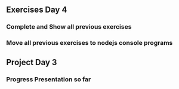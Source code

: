 ## Exercises Day 4

### Complete and Show all previous exercises

###	Move all previous exercises to nodejs console programs

## Project Day 3

### Progress Presentation so far
